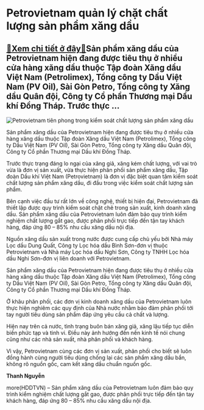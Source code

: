 Petrovietnam quản lý chặt chất lượng sản phẩm xăng dầu
======================================================

[:gift:Xem chi tiết ở đây:gift:](https://hddtvn.com/petrovietnam-quan-ly-chat-chat-luong-san-pham-xang-dau/)Sản phẩm xăng dầu của Petrovietnam hiện đang được tiêu thụ ở nhiều cửa hàng xăng dầu thuộc Tập đoàn Xăng dầu Việt Nam (Petrolimex), Tổng công ty Dầu Việt Nam (PV Oil), Sài Gòn Petro, Tổng công ty Xăng dầu Quân đội, Công ty Cổ phần Thương mại Dầu khí Đồng Tháp. Trước thực …
---------------------------------------------------------------------------------------------------------------------------------------------------------------------------------------------------------------------------------------------------------------------------------





![Petrovietnam tiên phong trong kiểm soát chất lượng sản phẩm xăng dầu](https://hddtvn.com/wp-content/uploads/2021/01/5540_xYng_dYu.jpg "Petrovietnam tiên phong trong kiểm soát chất lượng sản phẩm xăng dầu")


Sản phẩm xăng dầu của Petrovietnam hiện đang được tiêu thụ ở nhiều cửa hàng xăng dầu thuộc Tập đoàn Xăng dầu Việt Nam (Petrolimex), Tổng công ty Dầu Việt Nam (PV Oil), Sài Gòn Petro, Tổng công ty Xăng dầu Quân đội, Công ty Cổ phần Thương mại Dầu khí Đồng Tháp.



Trước thực trạng đáng lo ngại của xăng giả, xăng kém chất lượng, với vai trò vừa là đơn vị sản xuất, vừa thực hiện phân phối sản phẩm xăng dầu, Tập đoàn Dầu khí Việt Nam (Petrovietnam) là đơn vị đặc biệt quan tâm kiểm soát chất lượng sản phẩm xăng dầu, đi đầu trong việc kiểm soát chất lượng sản phẩm.


Bên cạnh việc đầu tư rất lớn về công nghệ, thiết bị hiện đại, Petrovietnam đã thiết lập được quy trình kiểm soát chặt chẽ trong sản xuất, kinh doanh xăng dầu. Sản phẩm xăng dầu của Petrovietnam luôn đảm bảo quy trình kiểm nghiệm chất lượng gắt gao, được phân phối trực tiếp đến tận tay khách hàng, đáp ứng 80 – 85% nhu cầu xăng dầu nội địa.


Nguồn xăng dầu sản xuất trong nước được cung cấp chủ yếu bởi Nhà máy Lọc dầu Dung Quất, Công ty Lọc hóa dầu Bình Sơn-đơn vị thuộc Petrovietnam và Nhà máy Lọc hóa dầu Nghi Sơn, Công ty TNHH Lọc hóa dầu Nghi Sơn-đơn vị liên doanh với Petrovietnam.


Sản phẩm xăng dầu của Petrovietnam hiện đang được tiêu thụ ở nhiều cửa hàng xăng dầu thuộc Tập đoàn Xăng dầu Việt Nam (Petrolimex), Tổng công ty Dầu Việt Nam (PV Oil), Sài Gòn Petro, Tổng công ty Xăng dầu Quân đội, Công ty Cổ phần Thương mại Dầu khí Đồng Tháp.


Ở khâu phân phối, các đơn vị kinh doanh xăng dầu của Petrovietnam luôn thực hiện nghiêm các quy định của Nhà nước nhằm bảo đảm phân phối tới tay người tiêu dùng sản phẩm đáp ứng yêu cầu cả chất và lượng.


Hiện nay trên cả nước, tình trạng buôn bán xăng giả, xăng lậu tiếp tục diễn biến phức tạp và tinh vi. Điều này ảnh hướng đến nền kinh tế nói chung cũng như các nhà sản xuất, nhà phân phối và khách hàng.


Vì vậy, Petrovietnam cùng các đơn vị sản xuất, phân phối cho biết sẽ luôn đồng hành cùng người tiêu dùng chống lại các sản phẩm xăng dầu bẩn, không rõ nguồn gốc, cam kết xăng dầu chuẩn nguồn gốc.




**Thanh Nguyễn**



more(HDDTVN) – Sản phẩm xăng dầu của Petrovietnam luôn đảm bảo quy trình kiểm nghiệm chất lượng gắt gao, được phân phối trực tiếp đến tận tay khách hàng, đáp ứng 80 – 85% nhu cầu xăng dầu nội địa.

